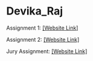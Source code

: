 # Devika_Raj

Assignment 1: [[Website Link]](https://htmlpreview.github.io/?https://github.com/NIFT-Web-Design/Devika_Raj/blob/436c40a90bf4d8285bd2ddcef2294740c48dd7fd/Assignment1/index.html)

Assignment 2: [[Website Link]](https://htmlpreview.github.io/?https://github.com/NIFT-Web-Design/Devika_Raj/blob/436c40a90bf4d8285bd2ddcef2294740c48dd7fd/Assignment2/index.html)

Jury Assignment: [[Website Link]](https://htmlpreview.github.io/?https://github.com/NIFT-Web-Design/Devika_Raj/blob/4dcc3106aec27fa993a7ee36544acf3ab8fdf06a/JuryAssignment/index.html)
